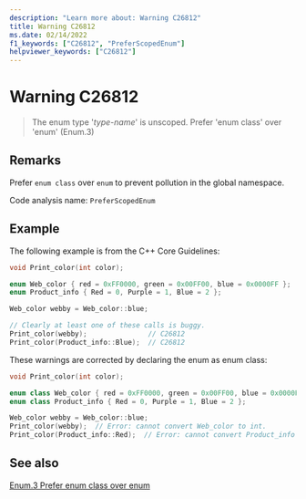 ```yaml
---
description: "Learn more about: Warning C26812"
title: Warning C26812
ms.date: 02/14/2022
f1_keywords: ["C26812", "PreferScopedEnum"]
helpviewer_keywords: ["C26812"]
---
```

# Warning C26812

> The enum type '*type-name*' is unscoped. Prefer 'enum class' over 'enum' (Enum.3)

## Remarks

Prefer `enum class` over `enum` to prevent pollution in the global namespace.

Code analysis name: `PreferScopedEnum`

## Example

The following example is from the C++ Core Guidelines:

```cpp
void Print_color(int color);

enum Web_color { red = 0xFF0000, green = 0x00FF00, blue = 0x0000FF };
enum Product_info { Red = 0, Purple = 1, Blue = 2 };

Web_color webby = Web_color::blue;

// Clearly at least one of these calls is buggy.
Print_color(webby);               // C26812
Print_color(Product_info::Blue);  // C26812
```

These warnings are corrected by declaring the enum as enum class:

```cpp
void Print_color(int color);

enum class Web_color { red = 0xFF0000, green = 0x00FF00, blue = 0x0000FF };
enum class Product_info { Red = 0, Purple = 1, Blue = 2 };

Web_color webby = Web_color::blue;
Print_color(webby);  // Error: cannot convert Web_color to int.
Print_color(Product_info::Red);  // Error: cannot convert Product_info to int.
```

## See also

[Enum.3 Prefer enum class over enum](https://github.com/isocpp/CppCoreGuidelines/blob/master/CppCoreGuidelines.md#enum3-prefer-class-enums-over-plain-enums)
